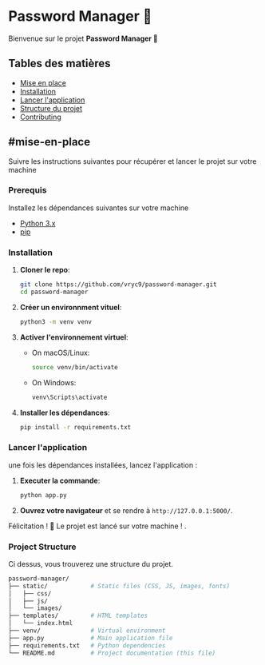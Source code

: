 # Password Manager 🔏

Bienvenue sur le projet **Password Manager 🔏**

## Tables des matières
- [Mise en place](#mise-en-place)
- [Installation](#installation)
- [Lancer l'application](#lancer-l'application)
- [Structure du projet](#project-structure)
- [Contributing](#contributing)

## #mise-en-place
Suivre les instructions suivantes pour récupérer et lancer le projet sur votre machine 

### Prerequis

Installez les dépendances suivantes sur votre machine
- [Python 3.x](https://www.python.org/downloads/)
- [pip](https://pip.pypa.io/en/stable/installation/) 

### Installation

1. **Cloner le repo**:
    ```bash
    git clone https://github.com/vryc9/password-manager.git
    cd password-manager
    ```

2. **Créer un environnment vituel**:
    ```bash
    python3 -m venv venv
    ```

3. **Activer l'environnement virtuel**:
    - On macOS/Linux:
      ```bash
      source venv/bin/activate
      ```
    - On Windows:
      ```bash
      venv\Scripts\activate
      ```

4. **Installer les dépendances**:
    ```bash
    pip install -r requirements.txt
    ```

### Lancer l'application
une fois les dépendances installées, lancez l'application : 

1. **Executer la commande**:
    ```bash
    python app.py
    ```

2. **Ouvrez votre navigateur** et se rendre à `http://127.0.0.1:5000/`.

Félicitation ! 🎉 Le projet est lancé sur votre machine ! .

### Project Structure
Ci dessus, vous trouverez une structure du projet.

```bash
password-manager/
├── static/            # Static files (CSS, JS, images, fonts)
│   ├── css/
│   ├── js/
│   └── images/
├── templates/         # HTML templates
│   └── index.html
├── venv/              # Virtual environment
├── app.py             # Main application file
├── requirements.txt   # Python dependencies
└── README.md          # Project documentation (this file)